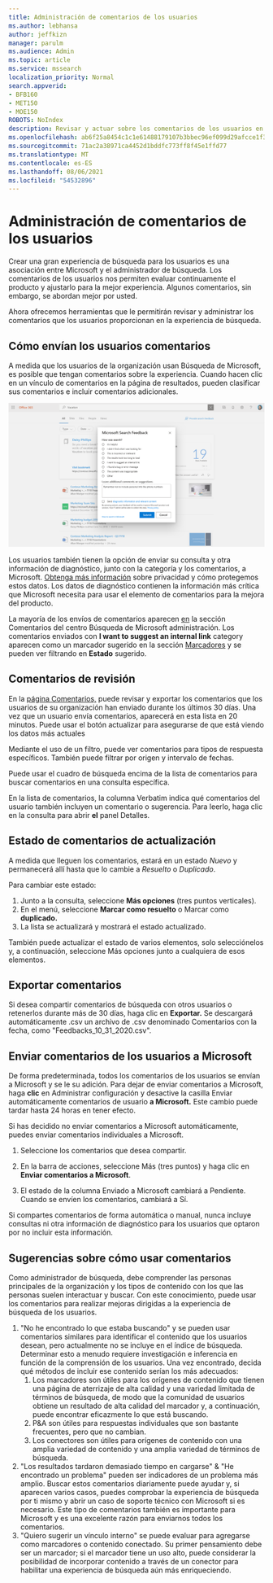 ```yaml
---
title: Administración de comentarios de los usuarios
ms.author: lebhansa
author: jeffkizn
manager: parulm
ms.audience: Admin
ms.topic: article
ms.service: mssearch
localization_priority: Normal
search.appverid:
- BFB160
- MET150
- MOE150
ROBOTS: NoIndex
description: Revisar y actuar sobre los comentarios de los usuarios en Búsqueda de Microsoft
ms.openlocfilehash: ab6f25a8454c1c1e61488179107b3bbec96ef099d29afcce1f303a7f3e7c39e1
ms.sourcegitcommit: 71ac2a38971ca4452d1bddfc773ff8f45e1ffd77
ms.translationtype: MT
ms.contentlocale: es-ES
ms.lasthandoff: 08/06/2021
ms.locfileid: "54532896"
---
```

# <a name="managing-user-feedback"></a>Administración de comentarios de los usuarios

Crear una gran experiencia de búsqueda para los usuarios es una asociación entre Microsoft y el administrador de búsqueda. Los comentarios de los usuarios nos permiten evaluar continuamente el producto y ajustarlo para la mejor experiencia. Algunos comentarios, sin embargo, se abordan mejor por usted.

Ahora ofrecemos herramientas que le permitirán revisar y administrar los comentarios que los usuarios proporcionan en la experiencia de búsqueda.

## <a name="how-users-submit-feedback"></a>Cómo envían los usuarios comentarios

A medida que los usuarios de la organización usan Búsqueda de Microsoft, es posible que tengan comentarios sobre la experiencia. Cuando hacen clic en un vínculo de comentarios en la página de resultados, pueden clasificar sus comentarios e incluir comentarios adicionales.

![Formulario de comentarios globales](media/feedback/feedback-global-dialog.png)

Los usuarios también tienen la opción de enviar su consulta y otra información de diagnóstico, junto con la categoría y los comentarios, a Microsoft. [Obtenga más información](https://privacy.microsoft.com/en-US/privacystatement) sobre privacidad y cómo protegemos estos datos. Los datos de diagnóstico contienen la información más crítica que Microsoft necesita para usar el elemento de comentarios para la mejora del producto.

La mayoría de los envíos de comentarios aparecen [en](https://admin.microsoft.com/Adminportal/Home#/MicrosoftSearch/feedback) la sección Comentarios del centro Búsqueda de Microsoft administración. Los comentarios enviados con **I want to suggest an internal link** category aparecen como un marcador sugerido en la sección [Marcadores](https://admin-ignite.microsoft.com/Adminportal/Home#/MicrosoftSearch/bookmarks) y se pueden ver filtrando en **Estado** sugerido.

## <a name="review-feedback"></a>Comentarios de revisión

En la [página Comentarios,](https://admin.microsoft.com/Adminportal/Home#/MicrosoftSearch/feedback) puede revisar y exportar los comentarios que los usuarios de su organización han enviado durante los últimos 30 días. Una vez que un usuario envía comentarios, aparecerá en esta lista en 20 minutos. Puede usar el botón actualizar para asegurarse de que está viendo los datos más actuales

Mediante el uso de un filtro, puede ver comentarios para tipos de respuesta específicos. También puede filtrar por origen y intervalo de fechas.

Puede usar el cuadro de búsqueda encima de la lista de comentarios para buscar comentarios en una consulta específica.

En la lista de comentarios, la columna Verbatim indica qué comentarios del usuario también incluyen un comentario o sugerencia. Para leerlo, haga clic en la consulta para abrir **el** panel Detalles.

## <a name="update-feedback-state"></a>Estado de comentarios de actualización

A medida que lleguen los comentarios, estará en un estado *Nuevo* y permanecerá allí hasta que lo cambie a *Resuelto* o *Duplicado*.

Para cambiar este estado:

1. Junto a la consulta, seleccione **Más opciones** (tres puntos verticales).
1. En el menú, seleccione **Marcar como resuelto** o Marcar como **duplicado.**
1. La lista se actualizará y mostrará el estado actualizado.

También puede actualizar el estado de varios elementos, solo selecciónelos y, a continuación, seleccione Más opciones junto a cualquiera de esos elementos.

## <a name="export-feedback"></a>Exportar comentarios

Si desea compartir comentarios de búsqueda con otros usuarios o retenerlos durante más de 30 días, haga clic en **Exportar.** Se descargará automáticamente .csv un archivo de .csv denominado Comentarios con la fecha, como "Feedbacks_10_31_2020.csv".

## <a name="send-user-feedback-to-microsoft"></a>Enviar comentarios de los usuarios a Microsoft

De forma predeterminada, todos los comentarios de los usuarios se envían a Microsoft y se le su adición. Para dejar de enviar comentarios a Microsoft, haga **clic** en Administrar configuración y desactive la casilla Enviar automáticamente comentarios de usuario **a Microsoft.** Este cambio puede tardar hasta 24 horas en tener efecto.

Si has decidido no enviar comentarios a Microsoft automáticamente, puedes enviar comentarios individuales a Microsoft.

1. Seleccione los comentarios que desea compartir.
1. En la barra de acciones, seleccione Más (tres puntos) y haga clic en **Enviar comentarios a Microsoft**.

1. El estado de la columna Enviado a Microsoft cambiará a Pendiente. Cuando se envíen los comentarios, cambiará a Sí.

Si compartes comentarios de forma automática o manual, nunca incluye consultas ni otra información de diagnóstico para los usuarios que optaron por no incluir esta información.

## <a name="suggestions-on-how-to-use-feedback"></a>Sugerencias sobre cómo usar comentarios

Como administrador de búsqueda, debe comprender las personas principales de la organización y los tipos de contenido con los que las personas suelen interactuar y buscar. Con este conocimiento, puede usar los comentarios para realizar mejoras dirigidas a la experiencia de búsqueda de los usuarios.

1. "No he encontrado lo que estaba buscando" y se pueden usar comentarios similares para identificar el contenido que los usuarios desean, pero actualmente no se incluye en el índice de búsqueda. Determinar esto a menudo requiere investigación e inferencia en función de la comprensión de los usuarios. Una vez encontrado, decida qué métodos de incluir ese contenido serían los más adecuados:
    1. Los marcadores son útiles para los orígenes de contenido que tienen una página de aterrizaje de alta calidad y una variedad limitada de términos de búsqueda, de modo que la comunidad de usuarios obtiene un resultado de alta calidad del marcador y, a continuación, puede encontrar eficazmente lo que está buscando.
    1. P&A son útiles para respuestas individuales que son bastante frecuentes, pero que no cambian.
    1. Los conectores son útiles para orígenes de contenido con una amplia variedad de contenido y una amplia variedad de términos de búsqueda.
1. "Los resultados tardaron demasiado tiempo en cargarse" & "He encontrado un problema" pueden ser indicadores de un problema más amplio. Buscar estos comentarios diariamente puede ayudar y, si aparecen varios casos, puedes comprobar la experiencia de búsqueda por ti mismo y abrir un caso de soporte técnico con Microsoft si es necesario. Este tipo de comentarios también es importante para Microsoft y es una excelente razón para enviarnos todos los comentarios.
1. "Quiero sugerir un vínculo interno" se puede evaluar para agregarse como marcadores o contenido conectado. Su primer pensamiento debe ser un marcador; si el marcador tiene un uso alto, puede considerar la posibilidad de incorporar contenido a través de un conector para habilitar una experiencia de búsqueda aún más enriqueciendo.
